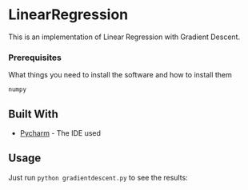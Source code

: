 # LinearRegression


This is an implementation of Linear Regression with Gradient Descent.

### Prerequisites

What things you need to install the software and how to install them

```
numpy
```

## Built With

* [Pycharm](https://www.jetbrains.com/pycharm/) - The IDE used

## Usage

Just run ``python gradientdescent.py`` to see the results:
